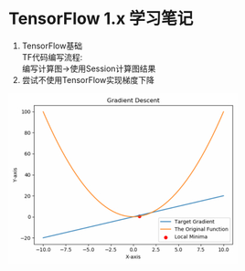 # TensorFlow 1.x 学习笔记
1. TensorFlow基础 <br>
TF代码编写流程: <br>
编写计算图->使用Session计算图结果
2. 尝试不使用TensorFlow实现梯度下降
<img src="https://github.com/a2824256/DeepLearning-Practice/blob/master/img/gradient%20descent.jpg" />
